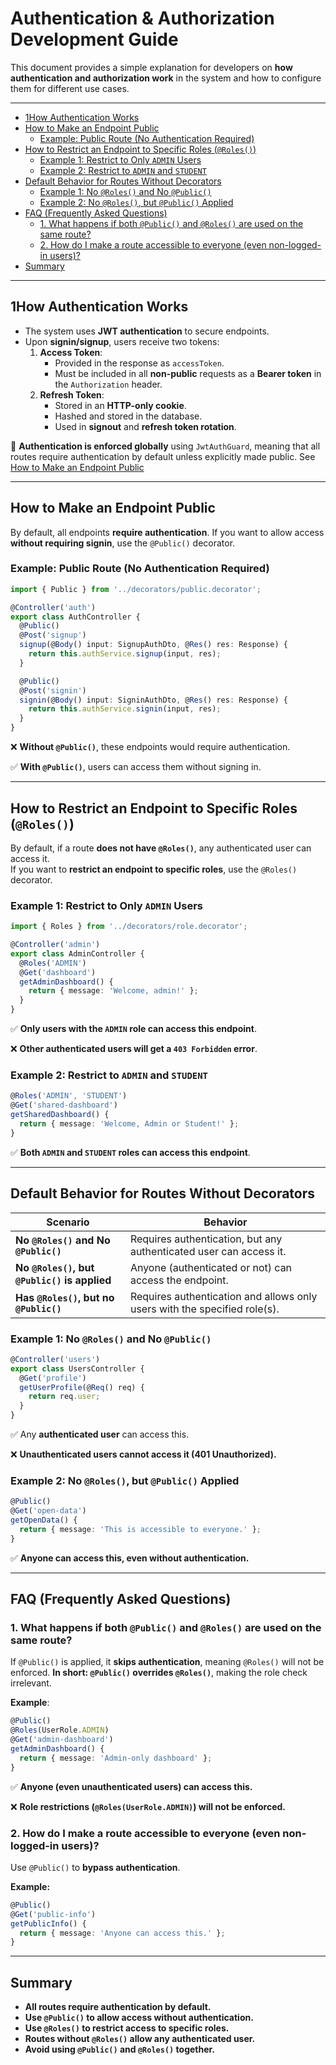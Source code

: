 <h1>Authentication & Authorization Development Guide</h1>

This document provides a simple explanation for developers on **how authentication and authorization work** in the system and how to configure them for different use cases.

---

- [1How Authentication Works](#1how-authentication-works)
- [How to Make an Endpoint Public](#how-to-make-an-endpoint-public)
  - [Example: Public Route (No Authentication Required)](#example-public-route-no-authentication-required)
- [How to Restrict an Endpoint to Specific Roles (`@Roles()`)](#how-to-restrict-an-endpoint-to-specific-roles-roles)
  - [Example 1: Restrict to Only `ADMIN` Users](#example-1-restrict-to-only-admin-users)
  - [Example 2: Restrict to `ADMIN` and `STUDENT`](#example-2-restrict-to-admin-and-student)
- [Default Behavior for Routes Without Decorators](#default-behavior-for-routes-without-decorators)
  - [Example 1: No `@Roles()` and No `@Public()`](#example-1-no-roles-and-no-public)
  - [Example 2: No `@Roles()`, but `@Public()` Applied](#example-2-no-roles-but-public-applied)
- [FAQ (Frequently Asked Questions)](#faq-frequently-asked-questions)
  - [1️. What happens if both `@Public()` and `@Roles()` are used on the same route?](#1️-what-happens-if-both-public-and-roles-are-used-on-the-same-route)
  - [2. How do I make a route accessible to everyone (even non-logged-in users)?](#2-how-do-i-make-a-route-accessible-to-everyone-even-non-logged-in-users)
- [Summary](#summary)

---

## 1How Authentication Works

- The system uses **JWT authentication** to secure endpoints.
- Upon **signin/signup**, users receive two tokens:
  1. **Access Token**:
     - Provided in the response as `accessToken`.
     - Must be included in all **non-public** requests as a **Bearer token** in the `Authorization` header.
  2. **Refresh Token**:
     - Stored in an **HTTP-only cookie**.
     - Hashed and stored in the database.
     - Used in **signout** and **refresh token rotation**.

🔹 **Authentication is enforced globally** using `JwtAuthGuard`, meaning that all routes require authentication by default unless explicitly made public. See [How to Make an Endpoint Public](#-making-an-endpoint-public-public)

---

## How to Make an Endpoint Public

By default, all endpoints **require authentication**. If you want to allow access **without requiring signin**, use the `@Public()` decorator.

### Example: Public Route (No Authentication Required)

```typescript
import { Public } from '../decorators/public.decorator';

@Controller('auth')
export class AuthController {
  @Public()
  @Post('signup')
  signup(@Body() input: SignupAuthDto, @Res() res: Response) {
    return this.authService.signup(input, res);
  }

  @Public()
  @Post('signin')
  signin(@Body() input: SigninAuthDto, @Res() res: Response) {
    return this.authService.signin(input, res);
  }
}
```

❌ **Without `@Public()`**, these endpoints would require authentication.

✅ **With `@Public()`**, users can access them without signing in.

---

## How to Restrict an Endpoint to Specific Roles (`@Roles()`)

By default, if a route **does not have `@Roles()`**, any authenticated user can access it.  
If you want to **restrict an endpoint to specific roles**, use the `@Roles()` decorator.

### Example 1: Restrict to Only `ADMIN` Users

```typescript
import { Roles } from '../decorators/role.decorator';

@Controller('admin')
export class AdminController {
  @Roles('ADMIN')
  @Get('dashboard')
  getAdminDashboard() {
    return { message: 'Welcome, admin!' };
  }
}
```

✅ **Only users with the `ADMIN` role can access this endpoint**.

❌ **Other authenticated users will get a `403 Forbidden` error**.

### Example 2: Restrict to `ADMIN` and `STUDENT`

```typescript
@Roles('ADMIN', 'STUDENT')
@Get('shared-dashboard')
getSharedDashboard() {
  return { message: 'Welcome, Admin or Student!' };
}
```

✅ **Both `ADMIN` and `STUDENT` roles can access this endpoint**.

---

## Default Behavior for Routes Without Decorators

| Scenario                                      | Behavior                                                                  |
| --------------------------------------------- | ------------------------------------------------------------------------- |
| **No `@Roles()` and No `@Public()`**          | Requires authentication, but any authenticated user can access it.        |
| **No `@Roles()`, but `@Public()` is applied** | Anyone (authenticated or not) can access the endpoint.                    |
| **Has `@Roles()`, but no `@Public()`**        | Requires authentication and allows only users with the specified role(s). |

### Example 1: No `@Roles()` and No `@Public()`

```typescript
@Controller('users')
export class UsersController {
  @Get('profile')
  getUserProfile(@Req() req) {
    return req.user;
  }
}
```

✅ Any **authenticated user** can access this.

❌ **Unauthenticated users cannot access it (401 Unauthorized).**

### Example 2: No `@Roles()`, but `@Public()` Applied

```typescript
@Public()
@Get('open-data')
getOpenData() {
  return { message: 'This is accessible to everyone.' };
}
```

✅ **Anyone can access this, even without authentication.**

---

## FAQ (Frequently Asked Questions)

### 1️. What happens if both `@Public()` and `@Roles()` are used on the same route?

If `@Public()` is applied, it **skips authentication**, meaning `@Roles()` will not be enforced.
**In short: `@Public()` overrides `@Roles()`**, making the role check irrelevant.

**Example**:

```typescript
@Public()
@Roles(UserRole.ADMIN)
@Get('admin-dashboard')
getAdminDashboard() {
  return { message: 'Admin-only dashboard' };
}
```

✅ **Anyone (even unauthenticated users) can access this.**

❌ **Role restrictions (`@Roles(UserRole.ADMIN)`) will not be enforced.**

### 2. How do I make a route accessible to everyone (even non-logged-in users)?

Use `@Public()` to **bypass authentication**.

**Example:**

```typescript
@Public()
@Get('public-info')
getPublicInfo() {
  return { message: 'Anyone can access this.' };
}
```

---

## Summary

- **All routes require authentication by default.**
- **Use `@Public()` to allow access without authentication.**
- **Use `@Roles()` to restrict access to specific roles.**
- **Routes without `@Roles()` allow any authenticated user.**
- **Avoid using `@Public()` and `@Roles()` together.**
